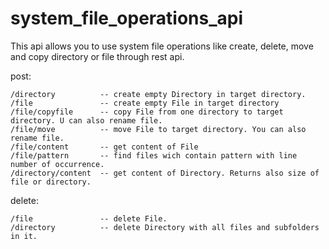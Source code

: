 # system_file_operations_api

This api allows you to use system file operations like create, delete, move and copy directory or file through rest api.

post:
    
    /directory          -- create empty Directory in target directory. 
    /file               -- create empty File in target directory  
    /file/copyfile      -- copy File from one directory to target directory. U can also rename file.
    /file/move          -- move File to target directory. You can also rename file.
    /file/content       -- get content of File
    /file/pattern       -- find files wich contain pattern with line number of occurrence.
    /directory/content  -- get content of Directory. Returns also size of file or directory.
delete:

    /file               -- delete File.
    /directory          -- delete Directory with all files and subfolders in it.

